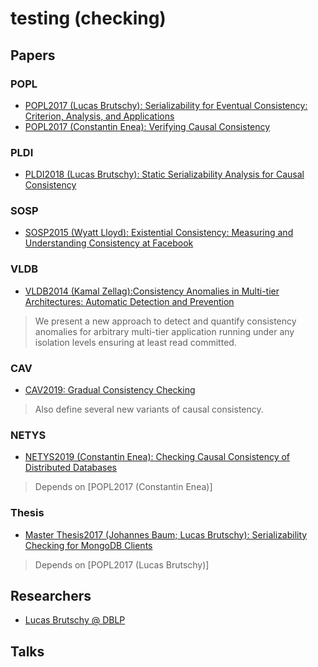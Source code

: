 # testing (checking)

## Papers

### POPL
- [POPL2017 (Lucas Brutschy): Serializability for Eventual Consistency: Criterion, Analysis, and Applications]()
- [POPL2017 (Constantin Enea): Verifying Causal Consistency]()

### PLDI
- [PLDI2018 (Lucas Brutschy): Static Serializability Analysis for Causal Consistency]()

### SOSP
- [SOSP2015 (Wyatt Lloyd): Existential Consistency: Measuring and Understanding Consistency at Facebook]()

### VLDB
- [VLDB2014 (Kamal Zellag):Consistency Anomalies in Multi-tier Architectures: Automatic Detection and Prevention]()
> We present a new approach to detect and quantify consistency anomalies 
for arbitrary multi-tier application running under any isolation levels ensuring at least read committed.

### CAV
- [CAV2019: Gradual Consistency Checking]()
> Also define several new variants of causal consistency.

### NETYS
- [NETYS2019 (Constantin Enea): Checking Causal Consistency of Distributed Databases]()
> Depends on [POPL2017 (Constantin Enea)]

### Thesis
- [Master Thesis2017 (Johannes Baum; Lucas Brutschy): Serializability Checking for MongoDB Clients]()
> Depends on [POPL2017 (Lucas Brutschy)]

## Researchers
- [Lucas Brutschy @ DBLP](https://dblp.org/pers/hd/b/Brutschy:Lucas)

## Talks
